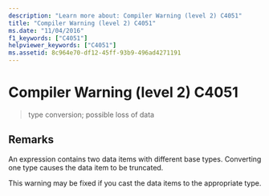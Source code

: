 ```yaml
---
description: "Learn more about: Compiler Warning (level 2) C4051"
title: "Compiler Warning (level 2) C4051"
ms.date: "11/04/2016"
f1_keywords: ["C4051"]
helpviewer_keywords: ["C4051"]
ms.assetid: 8c964e70-df12-45ff-93b9-496ad4271191
---
```

# Compiler Warning (level 2) C4051

> type conversion; possible loss of data

## Remarks

An expression contains two data items with different base types. Converting one type causes the data item to be truncated.

This warning may be fixed if you cast the data items to the appropriate type.
